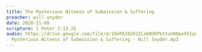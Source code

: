 ```yaml
---
title: The Mysterious Witness of Submission & Suffering
preacher: will-snyder
date: 2020-11-08
scripture: 1 Peter 2:13-25
audio: https://drive.google.com/file/d/10UPAJ8202ZLa98UKPkttoU8OpoXhIyLl/view
  Mysterious Witness of Submission & Suffering - Will Snyder.mp3
---
```

